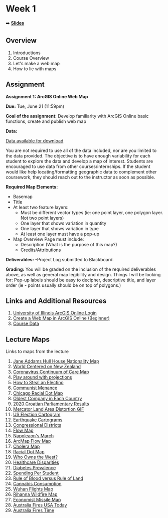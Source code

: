 <!-- .slide: data-background="./Images/header.svg" data-background-repeat="none" data-background-size="40% 40%" data-background-position="center 10%" class="header" -->
# Week 1


➡️ [**Slides**](https://shelleyhoover.github.io/UPP465/Slides/week1.html#/)


## Overview
1. Introductions
2. Course Overview
3. Let's make a web map
3. How to lie with maps

## Assignment

**Assignment 1: ArcGIS Online Web Map**

**Due:** Tue, June 21 (11:59pm) 

**Goal of the assignment:** Develop familiarity with ArcGIS Online basic functions, create and publish web map

**Data:** 

[Data available for download](https://github.com/shelleyhoover/UPP465/tree/master/Course%20Data)  

You are not required to use all of the data included, nor are you limited to the data provided. The objective is to have enough variability for each student to explore the data and develop a map of interest.  Students are encouraged to use data from other courses/internships.  If the student would like help locating/formatting geographic data to complement other coursework, they should reach out to the instructor as soon as possible.  

**Required Map Elements:**
- Basemap
- Title
- At least two feature layers:
   - Must be different vector types (ie: one point layer, one polygon layer. Not two point layers) 
   - One layer that shows variation in quantity 
   - One layer that shows variation in type
  - At least one layer must have a pop-up 
- Map Overview Page must include: 
  - Description (What is the purpose of this map?)
  - Credits/Attributions

**Deliverables:** 
-Project Log submitted to Blackboard.  
 

**Grading:** 
You will be graded on the inclusion of the required deliverables above, as well as general map legibility and design. Things I will be looking for: Pop-up labels should be easy to decipher, descriptive title, and layer order (ie - points usually should be on top of polygons.) 

## Links and Additional Resources

1. [University of Illinois ArcGIS Online Login](https://univofillinois.maps.arcgis.com/)
2. [Create a Web Map in ArcGIS Online (Beginner)](https://learn.arcgis.com/en/projects/create-a-map-in-arcgis-online/quick-exercise-maps.htm) 
3. [Course Data](https://github.com/shelleyhoover/UPP465)
<!-- 1. [How to Lie with Maps](http://www.markmonmonier.com/how_to_lie_with_maps_14880.htm) 
2. [Modifiable Areal Unit Problem](https://en.wikipedia.org/wiki/Modifiable_areal_unit_problem)
3. [Further Reading on Statistical Mapping Issues](https://gistbok.ucgis.org/bok-topics/statistical-mapping-enumeration-normalization-classification)
4. [Coursera Course on Map Data Classification](https://www.coursera.org/lecture/gis-mapping-spatial-analysis-capstone/data-classification-for-mapping-7aU7l)
5. [PJ Mode Persuasive Maps Collection](https://digital.library.cornell.edu/?f%5Bcollection_tesim%5D%5B%5D=Persuasive+Maps%3A+PJ+Mode+Collection)
6. [Symbolizing Features](https://mgimond.github.io/Spatial/symbolizing-features.html) 
7. [Map Projection Tool](https://www.jasondavies.com/maps/transition/) 
8. [CDC Classifying Data Tool](https://www.cdc.gov/dhdsp/maps/gisx/resources/classifying-data.html)
9. [Nice Article on Viral Maps](http://www.slate.com/articles/arts/culturebox/2014/04/viral_maps_the_problem_with_all_those_fun_maps_of_the_u_s_plus_some_fun.html?map=4&gsex=1)
10. [Understanding Geodesic Buffering](https://www.esri.com/news/arcuser/0111/geodesic.html)  -->

## Lecture Maps
Links to maps from the lecture
1. [Jane Addams Hull House Nationality Map](https://digital.library.cornell.edu/catalog/ss:3293796)
2. [World Centered on New Zealand](https://www.reddit.com/r/MapPorn/comments/gqzk1h/the_earth_being_centered_on_great_britain_is/) 
3. [Coronavirus Continuum of Care Map](https://bao.arcgis.com/InfographicsPlayer/ArcGISPro/BA_Covid19/)
4. [Play around with projections](https://www.jasondavies.com/maps/transition/)
5. [How to Steal an Electino](https://www.reddit.com/r/woahdude/comments/2xgqss/this_is_how_gerrymandering_works/)
6. [Communist Menance](https://digital.library.cornell.edu/catalog/ss:19343351)
7. [Chicago Racial Dot Map](http://www.radicalcartography.net/index.html?chicagodots)
8. [Oldest Company in Each Country](https://i.redd.it/9s3a08gmr8j61.png) 
9. [2020 Croatian Parliamentary Results](https://www.croatiaweek.com/croatian-elections-hdz-wins-61-seats-sdp-led-coalition-44-exit-polls/) 
10. [Mercator Land Area Distortion GIF](https://external-preview.redd.it/D2hgD6HbyWWAURxAwTwoOG20tGeFuPrtur-9_ev_9yM.gif?format=mp4&s=89356b72d4145d7071b8603cf4aa6e4a7df109d3) 
11. [US Election Cartogram](http://www.viewsoftheworld.net/wp-content/uploads/2020/11/USelection2020Cartogram.png)
12. [Earthquake Cartograms](https://geographical.co.uk/nature/tectonics/item/3261-earthquakes-cartograms)
13. [Congressional Districts](https://www.govtrack.us/congress/members/map)
14. [Flow Map](https://i.redd.it/yt8i60ghbsp11.png)
15. [Napoleaon's March](https://upload.wikimedia.org/wikipedia/commons/2/29/Minard.png) 
16. [ArcMap Flow Map](https://www.arcgis.com/apps/MapJournal/index.html?appid=12cc04cc72c04ceca368a790e5a819c0)
17. [Cholera Map](https://blogs.cdc.gov/publichealthmatters/2017/03/a-legacy-of-disease-detectives/)
18. [Racial Dot Map](http://racialdotmap.demographics.coopercenter.org/)
19. [Who Owns the West?](https://i.redd.it/f9zqjetoku6x.jpg)
20. [Healthcare Disparities](https://graphics.latimes.com/healthcare-disparity/)
21. [Diabetes Prevalence](https://www.cdc.gov/nchs/pressroom/sosmap/diabetes_mortality/diabetes.htm) 
22. [Spending Per Student](https://knightlab.northwestern.edu/2016/07/18/three-tools-to-help-you-make-colorblind-friendly-graphics/)
23. [Rule of Blood versus Rule of Land](https://www.reddit.com/r/MapPorn/comments/nn7evq/places_where_birthright_citizenship_is_based_on/)
24. [Cannabis Consumption](https://www.reddit.com/r/MapPorn/comments/lasysb/cannabis_consumption_by_young_people_in_europe/)
25. [Wuhan Flights Map](https://firstdraftnews.org/wp-content/uploads/2020/02/misleading-coronavirus-maps.png?x11129)
26. [Rihanna Wildfire Map](https://www.bbc.com/news/blogs-trending-51020564)
27. [Economist Missile Map](https://www.independent.com/2017/06/14/map-rap/)
28. [Australia Fires USA Today](https://www.usatoday.com/story/news/world/2020/01/03/australia-fires-map-animals-evacuations/2803057001/) 
29. [Australia Fires Time](https://time.com/5753584/bushfires-australia-catastrophic-fire-alert/)